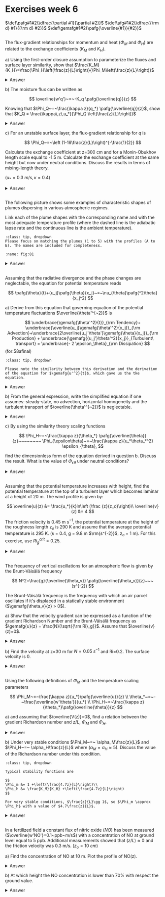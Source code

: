 # Exercises week 6
$\def\pafg#1#2{\dfrac{\partial #1}{\partial #2}}$
$\def\afg#1#2{\dfrac{{\rm d} #1}{{\rm d} #2}}$
$\def\gemafg#1#2{\pafg{\overline{#1}}{#2}}$

##
The flux-gradient relationships for momentum and heat ($\Phi_M$ and $\Phi_H$)
are related to the exchange coefficients ($K_M$ and $K_H$).

a) Using the first-order closure assumption to parameterize the
fluxes and surface layer similarity, show that  $\frac{K_M}{K_H}=\frac{\Phi_H\left(\frac{z}{L}\right)}{\Phi_M\left(\frac{z}{L}\right)}$ 


<details>
  <summary>Answer</summary>

$$
\overline{w'\theta'} = -K_H \gemafg{\theta}{z}
$$

but also

$$
\Phi_H &= \frac{\kappa\,z}{\theta_*}\gemafg{\theta}{z} \\
\theta_* &= - \frac{\overline{w'\theta'}}{u_*}\\
\Phi_H &= - \frac{\kappa\,z\,u_*}{\overline{w'\theta'}}\gemafg{\theta}{z} \\
\overline{w'\theta'} &= - \frac{\kappa\,z\,u_*}{\Phi_H \left(\frac{z}{L}\right)}\gemafg{\theta}{z}
$$

Therefore,

$$
-K_H \gemafg{\theta}{z} &= - \frac{\kappa\,z\,u_*}{\Phi_H \left(\frac{z}{L}\right)}\gemafg{\theta}{z} \\
K_H &= \frac{\kappa\,z\,u_*}{\Phi_H \left(\frac{z}{L}\right)}
$$

Likewise, $K_M = \frac{\kappa\,z\,u_*}{\Phi_M \left(\frac{z}{L}\right)}$.

$\Phi_{H,M}$ are basically functions that are devised to introduce the effect of buoyancy on the exchange coefficient.
The relationships between $K_{H,M}$ and $\Phi_{H,M}$ result in $\frac{K_M}{K_H}=\frac{\Phi_H\left(\frac{z}{L}\right)}{\Phi_M\left(\frac{z}{L}\right)}$

</details>

b)  The moisture flux can be written as

$$
\overline{w'q'}~=~-K_q \pafg{\overline{q}}{z}
$$

Knowing that
$\Phi_Q~=~\frac{\kappa z}{q_*} \pafg{\overline{q}}{z}$, show that $K_Q = \frac{\kappa\,z\,u_*}{\Phi_Q \left(\frac{z}{L}\right)}$

<details>
  <summary>Answer</summary>

Similar to (a),

$$
\overline{w'q'} = -K_Q \gemafg{q}{z}
$$

but also

$$
\Phi_Q &= \frac{\kappa\,z}{q_*}\gemafg{q}{z} \\
q_* &= - \frac{\overline{w'q'}}{u_*}\\
\Phi_Q &= - \frac{\kappa\,z\,u_*}{\overline{w'q'}}\gemafg{q}{z} \\
\overline{w'q'} &= - \frac{\kappa\,z\,u_*}{\Phi_Q \left(\frac{z}{L}\right)}\gemafg{q}{z}
$$

Therefore,

$$
-K_Q \gemafg{q}{z} = - \frac{\kappa\,z\,u_*}{\Phi_Q \left(\frac{z}{L}\right)}\gemafg{q}{z}
$$

$K_Q = \frac{\kappa\,z\,u_*}{\Phi_Q \left(\frac{z}{L}\right)}$

</details>

c) For an unstable surface layer, the flux-gradient relationship for $q$ is

$$
\Phi_Q~=~\left (1-16\frac{z}{L}\right)^{-\frac{1}{2}}
$$

Calculate the exchange coefficient at z=300 cm and for a Monin-Obukhov length scale
equal to -1.5 m. Calculate the exchange coefficient at the same height but now under neutral
conditions. Discuss the results in terms of mixing-length theory.

($u_*=0.3~m/s,\kappa=0.4$)

<details>
  <summary>Answer</summary>

For this value of $\frac{z}{L}$ (-1.5), $\Phi_Q =0.2$, so $K_Q=1.8\rm\,m^2\,s^{-1}$.

In case of neutral conditions, $\Phi_Q=1$, so $K_Q=0.36\rm\,m^2\,s^{-1}$.

In case of a neutral flow, the eddies are smaller.
Since the exchange coefficient is a measure of the length scale times a velocity scale ($K = \cal L \cdot U$),
the exchange coefficient becomes less as well and surface exchange is limited.

</details>

##

The following picture shows some examples of characteristic shapes of plumes dispersing in various atmospheric regimes.

Link each of the plume shapes with the corresponding name and with the most adequate temperature profile
(where the dashed line is
the adiabatic lapse rate and the continuous line is the ambient temperature).

```{hint}
:class: tip, dropdown
Please focus on matching the plumes (1 to 5) with the profiles (A to E). The names are included for completeness. 
```

```{figure} figures/figset81.png
:name: fig:81
```

<details>
    <summary>Answer</summary>

```{figure} figures/exercise8_1.png
:name: fig:ans81
Relation between atmospheric stability and plume dispersion
```

</details>

##
Assuming that the radiative divergence and the phase changes are neglectable, the equation
for potential temperature reads

$$
\pafg{\theta}{t}+{u_j}\pafg{\theta}{x_j}~=~\nu_{\theta}\pafg{^2\theta}{x_j^2}
$$

a) Derive from this equation that governing equation of the potential temperature fluctuations $\overline{\theta'^{~2}}$ is

$$
\underbrace{\gemafg{\theta'^2}{t}}_{\rm Tendency}+ \underbrace{\overline{u_j}\gemafg{\theta'^2}{x_j}}_{\rm Advection}+\underbrace{2\overline{u_j'\theta'}\gemafg{\theta}{x_j}}_{\rm Production} + \underbrace{\gemafg{{u_j'}\theta'^2}{x_j}}_{Turbulent\ transport} = \underbrace{- 2 \epsilon_\theta}_{\rm Dissipation}
$$(for:58afinal)

```{hint}
:class: tip, dropdown

Please note the similarity between this derivation and the derivation of the equation for $\gemafg{u'^2}{t}$, which gave us the tke equation. 
```

<details>
  <summary>Answer</summary>

Question: Governing equation for the potential temperature variance, $\gemafg{\theta'^2}{t}$

Known: $\pafg{\theta}{t}+u_j\pafg{\theta}{x_j}=\nu_\theta \pafg{^2 \theta}{x_j^2}$

$$
\gemafg\theta t + \pafg{\theta'}{t}+\overline{u_j}\gemafg{\theta}{x_j} + \overline{u_j}\pafg{\theta'}{x_j}+{u_j'}\gemafg{\theta}{x_j} + {u_j'}\pafg{\theta'}{x_j} = \nu_\theta \pafg{^2 \overline{\theta}}{x_j^2} + \nu_\theta \pafg{^2 \theta'}{x_j^2}
$$(for:58a)

Reynolds averaging Equation {eq}`for:58a` leads to

$$
\gemafg\theta t +\overline{u_j}\gemafg{\theta}{x_j} + \overline{{u_j'}\pafg{\theta'}{x_j}} = \nu_\theta \pafg{^2 \overline{\theta}}{x_j^2}
$$(for:58b)

Subtracting Equation {eq}`for:58b` from Equation {eq}`for:58a` yields

$$
\pafg{\theta'}{t}+ \overline{u_j}\pafg{\theta'}{x_j}+{u_j'}\gemafg{\theta}{x_j} + {u_j'}\pafg{\theta'}{x_j} - \overline{{u_j'}\pafg{\theta'}{x_j}} = \nu_\theta \pafg{^2 \theta'}{x_j^2}
$$

This is multiplied by $2\theta'$. Combined with the knowledge that $2x{\rm d}x={\rm d}x^2$, the resulting equation is

$$
\pafg{\theta'^2}{t}+ \overline{u_j}\pafg{\theta'^2}{x_j}+2{u_j'\theta'}\gemafg{\theta}{x_j} + {u_j'}\pafg{\theta'^2}{x_j} - 2\theta'\overline{{u_j'}\pafg{\theta'}{x_j}} &= 2\theta'\nu_\theta \pafg{^2 \theta'}{x_j^2} \\
\overline{\pafg{\theta'^2}{t}+ \overline{u_j}\pafg{\theta'^2}{x_j}+2{u_j'\theta'}\gemafg{\theta}{x_j} + {u_j'}\pafg{\theta'^2}{x_j} - 2\theta'\overline{{u_j'}\pafg{\theta'}{x_j}}} &= \overline{2\theta'\nu_\theta \pafg{^2 \theta'}{x_j^2}}
$$

$$
\gemafg{\theta'^2}{t}+ \overline{u_j}\gemafg{\theta'^2}{x_j}+2\overline{u_j'\theta'}\gemafg{\theta}{x_j} + \overline{{u_j'}\pafg{\theta'^2}{x_j}} = 2\nu_\theta \overline{\theta' \pafg{^2 \theta'}{x_j^2} }
$$(for:58tosubs)

The last term, $2\nu_\theta \overline{\theta' \pafg{^2 \theta'}{x_j^2} }$, can be rewritten,
similar to the equations of $u'^2$.
To do this, it should be expressed as a function of $\pafg{\theta'}{x_j}$ and $\pafg{^2\theta'^2}{x_j^2}$.
To tackle this, take a look at the $2^{\rm nd}$ derivative of $\theta'^2$. This results in

$$
\pafg{^2\theta'^2}{x_j^2} &= \pafg{}{x_j}\pafg{\theta'^2}{x_j}\\
&= \pafg{}{x_j}\left(2\theta'\pafg{\theta'}{x_j}\right) \\
&= 2 \left(\pafg{\theta'}{x_j}\right)^2 + 2 \theta' \pafg{^2\theta'}{x_j^2}
$$

Rearranging shows that

$$
2 \theta' \pafg{^2\theta'}{x_j^2} = \pafg{^2\theta'^2}{x_j^2} - 2 \left(\pafg{\theta'}{x_j}\right)^2
$$

Since $\left|\pafg{^2\theta'^2}{x_j^2}\right|\ll \left|2 \theta' \pafg{^2\theta'}{x_j^2}\right|$ and $\epsilon_\theta =\nu_\theta\left(\pafg{\theta'}{x_j}\right)^2$, this shows that

$$
2 \nu_\theta \theta' \pafg{^2\theta'}{x_j^2} = - 2 \epsilon_\theta
$$(for:58subs1)

Another term of Equation {eq}`for:58tosubs` that can be rewritten is ${u_j'}\pafg{\theta'^2}{x_j}$.
Since $\pafg{u_j'}{x_j}=0$ due to incompressibility of the flow,

$$
{u_j'}\pafg{\theta'^2}{x_j} &= \pafg{u_j'\theta'^2}{x_j} - \theta'^2 \pafg{u_j'}{x_j}\\
{u_j'}\pafg{\theta'^2}{x_j} &= \pafg{u_j'\theta'^2}{x_j}
$$(for:58subs2)

Combining Equations {eq}`for:58tosubs`, {eq}`for:58subs1` and {eq}`for:58subs2` yields

$$
\underbrace{\gemafg{\theta'^2}{t}}_{\rm Tendency}+ \underbrace{\overline{u_j}\gemafg{\theta'^2}{x_j}}_{\rm Advection}+\underbrace{2\overline{u_j'\theta'}\gemafg{\theta}{x_j}}_{\rm Production} + \underbrace{\gemafg{{u_j'}\theta'^2}{x_j}}_{Turbulent\ transport} = \underbrace{- 2 \epsilon_\theta}_{\rm Dissipation}
$$(for:58afinal)

</details>

b) From the general expression, write the simplified equation if one assumes: steady-state, no advection, horizontal
homogeneity and the turbulent transport of $\overline{\theta'^{~2}}$ is neglectable.

<details>
  <summary>Answer</summary>

In the case of steady state, the derivatives to $t$ become zero.
If a horizontal homogeneous situation is studied, the derivatives to $x$ and $y$ of Reynolds averaged quantities vanish as well.
Therefore, Equation {eq}`for:58afinal` turns in

$$
\overline{w}\gemafg{\theta'^2}{z}+2\overline{w'\theta'}\gemafg{\theta}{z} + {\gemafg{{w'}\theta'^2}{z}} = - 2 \epsilon_\theta
$$

In case of no subsidence, $\overline{w}=0$.
This eliminates the only form of transport by advection, since the case under study is horizontally homogeneous. Therefore,

$$
2\overline{w'\theta'}\gemafg{\theta}{z} + {\gemafg{{w'}\theta'^2}{z}} = - 2 \epsilon_\theta
$$

Generally, $3^{\rm rd}$-order moments are small compared to the other terms in the atmospheric boundary layer. This also holds true for the turbulent transport of potential temperature variance, $\overline{{w'}\theta'^2}$. Using this assumption, the final equation is

$$
\overline{w'\theta'}\gemafg{\theta}{z} = - \epsilon_\theta
$$(for:58breal)

</details>

c) By using the similarity theory scaling functions

$$
\Phi_H~=~\frac{\kappa z}{\theta_*} \pafg{\overline{\theta}}{z}~~~~~~~~
\Phi_{\epsilon\theta}~=~\frac{\kappa z}{u_*\theta_*^2} \epsilon_{\theta},
$$

find the dimensionless form of the equation derived in question b. Discuss the result. What is the
value of $\Phi_{\epsilon\theta}$ under neutral conditions?

<details>
  <summary>Answer</summary>

The scaling functions can be used by relating the heat flux and potential temperature gradient to the quantities $u_*$ and $\theta_*$ (according to atmospheric surface layer scaling).

$$
\theta_* &= - \frac{\overline{w'\theta'}}{u_*}\\
\Phi_H &= \frac{\kappa\,z}{\theta_*}\gemafg{\theta}{z}
$$

Rewriting results in

$$
\overline{w'\theta'} &= - u_* \theta_*\\
\gemafg{\theta}{z} &= \frac{\Phi_H\,\theta_*}{\kappa\,z}
$$

Substituting these relations into Equation {eq}`for:58breal` results in

$$
- u_* \theta_* \frac{\Phi_H\,\theta_*}{\kappa\,z} &= - \epsilon_\theta\\
  \Phi_H &= \frac{\kappa\,z}{u_*\theta_*^2}\epsilon_\theta
  $$

In the end, $\Phi_H=\Phi_{\epsilon\theta}$.

The result shows that, under the conditions that are assumed, all heat that is gained by turbulent transport is dissipated by diffusion.

Under neutral conditions, all flux-gradient relationships are equal to 1.

</details>

##
Assuming that the potential temperature increases with height,
find the potential temperature at the top of a turbulent layer which becomes laminar at a height of 20 m. The wind profile is given by:

$$
\overline{u}(z) &= \frac{u_*}{k}ln\left (\frac {z}{z_o}\right)\\
\overline{v}(z) &= 4
$$

The friction velocity is 0.45 m s$^{-1}$, 
the potential temperature at the height of the roughness length z$_o$ is 290 K
and assume that the average potential temperature is 295 K.
($\kappa$ = 0.4, g = 9.8 m $\rm{s^{-2}}$, z$_o$ = 1 m). 
For this exercise, use $Ri_g^{crit} = 0.25$. 

<details>
  <summary>Answer</summary>

At the height of 20 meters the flow becomes laminar, meaning:

$$
Ri_g (z=20 \ m.)=\frac{\frac{g}{\overline{\theta}}\frac{\partial \overline{\theta}}{\partial z}}{\left(\frac{\partial u}{\partial z}\right) ^2 +\left(\frac{\partial v}{\partial z}\right) ^2} =0.25\equiv Ri_g^{crit}
$$

Rearranging the equation above:

$$
\frac{\partial \overline{\theta}}{\partial z}= Ri_g^{crit} \frac{\overline{\theta}}{g} \left[\left(\frac{\partial u}{\partial z}\right) ^2 +\left(\frac{\partial v}{\partial z}\right) ^2 \right]
$$(ex5.1eq1)

We now calculate $\frac{\partial u}{\partial z}$ and $\frac{\partial v}{\partial z}$:

$$
\frac{\partial u}{\partial z} &= \frac{u_*}{\kappa}\frac{\partial (ln \frac{z}{z_0})}{\partial z}  = \frac{u_*}{\kappa}\frac{1}{z}\\
\frac{\partial v}{\partial z} &= 0
$$

Introducing this in Eq. {eq}`ex5.1eq1` we obtain:

$$
\frac{\partial \overline{\theta}}{\partial z}= Ri_g^{crit} \frac{\overline{\theta}}{g} \frac{u_*^2}{\kappa^2}\frac{1}{z^2}
$$

We now rearrange and integrate on both sides:

$$
\int_{\theta(z_0)}^{\theta(z)}\partial \overline{\theta}=\int_{z=z_0}^{z}Ri_g^{crit} \frac{\overline{\theta}}{g} \frac{u_*^2}{\kappa^2}\frac{1}{z^2}\partial z
$$

Integrating first and then rearranging the terms yields:

$$
\overline{\theta}(z)=\overline{\theta}(z_0) + Ri_g^{crit} \frac{\overline{\theta}}{g} \frac{u_*^2}{\kappa^2} \left( \frac{1}{z_0}-\frac{1}{z}\right)
$$

Substituting 
$u_*=0.45$, 
$\overline{\theta}=295  \ \rm K$, 
$\overline{\theta}(z_0)=290 \  \rm K$, 
$\kappa=0.4$, 
$g=9.8\ \rm{m\ s^{-2}}$, 
$z_0=1 \ \rm m$, 
$z=20 \ \rm m$,
and $Ri_g^{crit}=0.25$ we obtain

$$
\overline{\theta}(z=20 m)= 299.05   \ \rm K
$$

</details>

##
The frequency of vertical oscillations for an atmospheric flow is given by
the Brunt-Väisälä frequency

$$
N^2=\frac{g}{\overline{\theta_v}} \pafg{\overline{\theta_v}}{z}~~~(s^{-2})
$$

The Brunt-Väisälä frequency is the frequency with which an air parcel oscillates if it's displaced in a statically stable environment ($\gemafg{\theta_v}{z} > 0$).

a) Show that the velocity gradient can be expressed as a function of the gradient Richardson Number and the Brunt-Väisälä frequency as
$\gemafg{u}{z} = \frac{N}{\sqrt{{\rm Ri}_g}}$. Assume that $\overline{v}(z)=0$.

<details>
  <summary>Answer</summary>

Rewrite velocity gradient such that you get $\gemafg{u}{z}\left({Ri},N\right)$.
It's given that

$$
\overline{v}=0
$$(for:53a1)

$$
N^2=\frac{g}{\overline{\theta_v}} \gemafg{\theta_v}{z}
$$(for:53a2)

$$
{\rm Ri}_g = \frac{\frac{g}{\overline{\theta_v}}\gemafg{\theta_v}{z}}{\left(\gemafg{u}{z}\right)^2+\left(\gemafg{v}{z}\right)^2}
$$(for:53a3)

Substituting equations {eq}`for:53a1` and {eq}`for:53a2` in Equation {eq}`for:53a3`, results in 

$$
{\rm Ri}_g &= \frac{N^2}{\left(\gemafg{u}{z}\right)^2}\\
\left|\gemafg{u}{z}\right| &= \sqrt{\frac{N^2}{{\rm Ri}_g}}
$$

As depicted in {numref}`fig3b`, $\gemafg{u}{z} > 0$. 
Since $N$ is real number, $N^2 >0$. Also ${\rm Ri}_g > 0$, since we are in a situation with a statically stable atmosphere, which is where $\gemafg{\theta_v}{z} > 0$. 
Taking these signs into account, results in: $\gemafg{u}{z} = \frac{N}{\sqrt{{\rm Ri}_g}}$

</details>

b) Find the velocity at z=30 m for $N=0.05~s^{-1}$ and Ri=0.2. The surface velocity is 0.

<details>
  <summary>Answer</summary>

Since $N$ and ${\rm Ri}_g$ are given as constants, also $\gemafg{u}{z}$ is constant. Therefore, 

$$
\overline{u}\left({z}\right)&=\overline{u}\left({\rm 0\, m}\right)+ z \gemafg{u}{z} ,\\
\overline{u}\left({z}\right)&=0+ z \frac{N}{\sqrt{{\rm Ri}_g}} .
$$

So, $\overline{u}\left(30\rm\,m\right)=3.35\rm\,m\,s^{-1}$.

</details>

##
Using the following definitions of $\Phi_M$ and the temperature scaling parameters

$$
\Phi_M~=~\frac{\kappa z}{u_*}\pafg{\overline{u}}{z} \\
\theta_*~=~-~\frac{\overline{w'\theta'}}{u_*} \\
\Phi_H~=~\frac{\kappa z}{\theta_*}\pafg{\overline{\theta}}{z}
$$

a) and assuming that $\overline{V(z)}=0$, find a relation between the gradient Richardson number and $z/L$, $\Phi_M$ and $\Phi_H$.

<details>
  <summary>Answer</summary>

Find ${\rm Ri}_g\left(\frac{z}{L},\Phi_m,\Phi_h\right)$.

We know

$$
\theta_* &= -\frac{\overline{w'\theta'}_0}{u_*} \\
\Phi_h &= \frac{\kappa\,z}{\theta_*}\gemafg{\theta}{z} \\
\Phi_m &= \frac{\kappa \, z}{u_*} \gemafg{u}{z}\\
{\rm Ri}_g &= \frac{\frac{g}{\theta_v}\gemafg{\theta_v}{z}}{\left(\gemafg{u}z\right)^2+\left(\gemafg vz\right)^2}
$$

Using $\overline{v}=0$, it holds that

$$
{\rm Ri}_g = \frac{\frac{g}{\theta_v}\gemafg{\theta_v}{z}}{\left(\gemafg{u}z\right)^2} 
$$

$\gemafg{\theta_v}z$ can be rewritten to $\gemafg{\theta_v}z = \Phi_h \frac{\theta_*}{\kappa\,z} = \Phi_h \frac{-\overline{w'\theta_v'}_0}{\kappa\,z\,u_*}$ and $\gemafg uz = \Phi_m\frac{u_*}{\kappa\,z}$. This results in

$$
{\rm Ri}_g &= \frac{\frac{g}{\theta_v}\Phi_h \frac{-\overline{w'\theta_v'}_0}{\kappa\,z\,u_*}}{\left(\Phi_m\frac{u_*}{\kappa\,z}\right)^2} \\
 &= - \frac{\Phi_h}{\Phi_m^2} \frac{g\,\overline{w'\theta_v'}_0\,\kappa\,z}{\overline{\theta_v}\,u_*^3} \\
 &= - \frac{\Phi_h}{\Phi_m^2} \frac{\kappa\,g\,\overline{w'\theta_v'}_0}{u_*^3\,\overline{\theta_v}} z
$$

Since 

$$
L = - \frac{u_*^3\,\overline{\theta_v}}{\kappa\,g\,\overline{w'\theta_v'}_0}
$$

the final result is ${\rm Ri}_g=\frac{\Phi_h}{\Phi_m^2}\frac{z}{L}$

</details>

b) Under very stable conditions $\Phi_M~=~ \alpha_M\frac{z}{L}$ and $\Phi_H~=~ \alpha_H\frac{z}{L}$ where ($\alpha_M=\alpha_H \approx 5$).
Discuss the value of the Richardson number under this condition.

```{hint}
:class: tip, dropdown

Typical stability functions are

$$
\Phi_m &= 1 +\left(\frac{4.7z}{L}\right)\\
\Phi_h &= \frac{K_M}{K_H} +\left(\frac{4.7z}{L}\right)
$$

For very stable conditions, $\frac{z}{L}\gg 1$, so $\Phi_m \approx \Phi_h$ with a value of $4.7\frac{z}{L}$.

```

<details>
  <summary>Answer</summary>

Under these very stable conditions, substituting the $\Phi$-functions, 
it can be seen that 
${\rm Ri}_g = \frac{\alpha_h\frac{z}{L}}{\left(\alpha_m\frac{z}{L}\right)^2}\frac{z}{L} = \frac{\alpha_h}{\alpha_m^2}\approx \frac{1}{5}=0.2$. 

This Richardson gradient number is independent on height. 
However, note that for this Richardson number, the flow should become turbulent. 
The problem in the assumed limit is that the $\Phi$-functions are usually evaluated in a range of about $-2<\frac{z}{L}<2$. 
When taking the limit to very high or very low $\frac{z}{L}$, the functions are not valid anymore. 

</details>


##
In a fertilized field a constant flux of nitric oxide ($NO$) has been measured
($\overline{w'NO'}=0.1~ppb~m/s$) with a concentration of NO at ground level equal to 5 ppb.
Additional measurements showed that $(z/L) \approx 0$ and the friction velocity was 0.3 m/s.
($z_o=10~cm$)

a) Find the concentration of NO at 10 m. Plot the profile of NO(z).

<details>
 <summary>Answer</summary>

Find ${\rm NO}\left(z\right)$ and plot it.

Known:

$$
\overline{w'{\rm NO}'} &= 0.1\rm\,ppb\,m\,s^{-1}\\
{\rm NO}\left(0\rm\,m\right) &= 5\rm\,ppb\\
\frac{z}{L} &\approx 0 \\
u_* &= 0.3\rm\,m\,s^{-1}\\
z_0 &= 0.1 \rm\,m
$$

Since $\frac{z}{L}\approx 0$, we know that $\Phi_{\rm NO} \approx 1$, so

$$
\Phi_{\rm NO} &= \frac{\kappa\,z}{{\rm NO}_*} \gemafg{{\rm NO}}{z}\\
1 &= \frac{\kappa\,z}{{\rm NO}_*} \gemafg{{\rm NO}}{z}
$$

Since the definition of ${\rm NO}_*$ (using Monin-Obukhov scaling) is given by 

$$
{\rm NO}_* = -\frac{\overline{w'{\rm NO}'}}{u_*}
$$

the flux gradient relationship can be rewritten to

$$
1 &= - \frac{\kappa\,z\,u_*}{\overline{w'{\rm NO}'}} \gemafg{{\rm NO}}{z}\\
\gemafg{{\rm NO}}{z} &= -\frac{\overline{w'{\rm NO}'}}{\kappa\,z\,u_*} \\
\int_{z_1}^{z_2}{\gemafg{{\rm NO}}{z}{\rm d}z} &= -\int_{z_1}^{z_2}{\frac{\overline{w'{\rm NO}'}}{\kappa\,z\,u_*}{\rm d}z}\\
\overline{{\rm NO}}\left(z_2\right) -\overline{{\rm NO}}\left(z_1\right) &= -\frac{\overline{w'{\rm NO}'}}{\kappa\,u_*} \int_{z_1}^{z_2}{\frac{1}{z}{\rm d}z}
$$

considering a constant NO-flux near the surface. Therefore, 

$$
\overline{{\rm NO}}\left(z_2\right) = \overline{{\rm NO}}\left(z_1\right) - \frac{\overline{w'{\rm NO}'}}{\kappa\,u_*} {\rm ln}\frac{z_2}{z_1} 
$$(for:57)

In this case, $z_1=z_0=0.1\rm\,m$, ${\rm NO}\left(z_1\right)=5\rm\,ppb$ and $z_2=z$. 
Therefore, substituting the known variables, $\overline{\rm NO}\left(z\right)= 5 - \frac{5}{6}{\rm ln}\frac{z}{0.1\rm\,m}\quad\left(\rm ppb\right)$.
 
The plot of this equation is shown in {numref}`fig:57`. The concentration at 10 m height is 1.16 ppb.

```{figure} figures/exercise5_7.png
:name: fig:57
Vertical profile of NO in ppb
```

</details>

b) At which height the NO concentration is lower than $70\%$ with respect the ground value.

<details>
  <summary>Answer</summary>

For which $z$ is $\overline{\rm NO}\left(z\right)=0.7\cdot\overline{\rm NO}\left(0\rm\,m\right)$?

Equation {eq}`for:57` shows that in that case

$$
\overline{{\rm NO}}\left(z\right) &= \overline{{\rm NO}}\left(z_0\right) - \frac{\overline{w'{\rm NO}'}}{\kappa\,u_*} {\rm ln}\frac{z}{z_0}\\
0.7\,\overline{{\rm NO}}\left(z_0\right) &= \overline{{\rm NO}}\left(z_0\right) - \frac{\overline{w'{\rm NO}'}}{\kappa\,u_*} {\rm ln}\frac{z}{z_0}
$$

This results in

$$
\frac{\overline{w'{\rm NO}'}}{\kappa\,u_*} {\rm ln}\frac{z}{z_0} &= 0.3\,\overline{{\rm NO}}\left(z_0\right)\\
{\rm ln}\frac{z}{z_0} &= \frac{0.3\,\kappa\,u_*\,\overline{{\rm NO}}\left(z_0\right)}{\overline{w'{\rm NO}'}}\\
z &= z_0\,{\rm e}^\frac{0.3\,\kappa\,u_*\,\overline{{\rm NO}}\left(z_0\right)}{\overline{w'{\rm NO}'}}
$$

Substituting the values that are given results in $z=60.5\rm\,cm$

</details>

